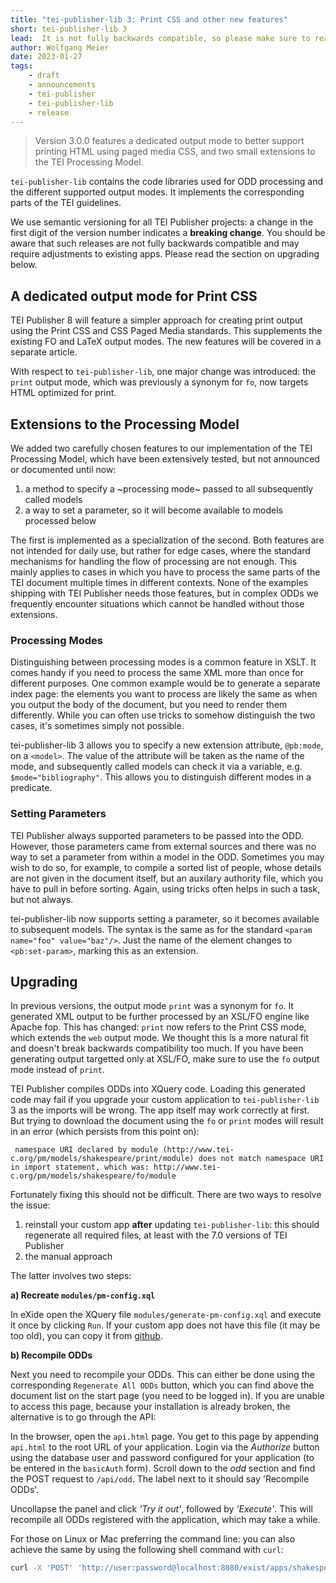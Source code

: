 ```yaml
---
title: "tei-publisher-lib 3: Print CSS and other new features"
short: tei-publisher-lib 3
lead:  It is not fully backwards compatible, so please make sure to read this article before upgrading!
author: Wolfgang Meier
date: 2023-01-27
tags:
    - draft
    - announcements
    - tei-publisher
    - tei-publisher-lib
    - release
--- 
```


> Version 3.0.0 features a dedicated output mode to better support printing HTML using paged media CSS, and two small extensions to the TEI Processing Model.

`tei-publisher-lib` contains the code libraries used for ODD processing and the different supported output modes. It implements the corresponding parts of the TEI guidelines.

<p class="alert alert-warning">
We use semantic versioning for all TEI Publisher projects: a change in the first digit of the version number indicates a <strong>breaking change</strong>. You should be aware that such releases are not fully backwards compatible and may require adjustments to existing apps. Please read the section on upgrading below.
</p>

## A dedicated output mode for Print CSS

TEI Publisher 8 will feature a simpler approach for creating print output using the Print CSS and CSS Paged Media standards. This supplements the existing FO and LaTeX output modes. The new features will be covered in a separate article. 

With respect to `tei-publisher-lib`, one major change was introduced: the `print` output mode, which was previously a synonym for `fo`, now targets HTML optimized for print.

## Extensions to the Processing Model

We added two carefully chosen features to our implementation of the TEI Processing Model, which have been extensively tested, but not announced or documented until now:

1. a method to specify a ~processing mode~ passed to all subsequently called models
2. a way to set a parameter, so it will become available to models processed below

The first is implemented as a specialization of the second. Both features are not intended for daily use, but rather for edge cases, where the standard mechanisms for handling the flow of processing are not enough. This mainly applies to cases in which you have to process the same parts of the TEI document multiple times in different contexts. None of the examples shipping with TEI Publisher needs those features, but in complex ODDs we frequently encounter situations which cannot be handled without those extensions.

### Processing Modes

Distinguishing between processing modes is a common feature in XSLT. It comes handy if you need to process the same XML more than once for different purposes. One common example would be to generate a separate index page: the elements you want to process are likely the same as when you output the body of the document, but you need to render them differently. While you can often use tricks to somehow distinguish the two cases, it's sometimes simply not possible.

tei-publisher-lib 3 allows you to specify a new extension attribute, `@pb:mode`, on a `<model>`. The value of the attribute will be taken as the name of the mode, and subsequently called models can check it via a variable, e.g. `$mode="bibliography"`. This allows you to distinguish different modes in a predicate.

### Setting Parameters

TEI Publisher always supported parameters to be passed into the ODD. However, those parameters came from external sources and there was no way to set a parameter from within a model in the ODD. Sometimes you may wish to do so, for example, to compile a sorted list of people, whose details are not given in the document itself, but an auxilary authority file, which you have to pull in before sorting. Again, using tricks often helps in such a task, but not always.

tei-publisher-lib now supports setting a parameter, so it becomes available to subsequent models. The syntax is the same as for the standard `<param name="foo" value="baz"/>`. Just the name of the element changes to `<pb:set-param>`, marking this as an extension.

## Upgrading

In previous versions, the output mode `print` was a synonym for `fo`. It generated XML output to be further processed by an XSL/FO engine like Apache fop. This has changed: `print` now refers to the Print CSS mode, which extends the `web` output mode. We thought this is a more natural fit and doesn't break backwards compatibility too much. If you have been generating output targetted only at XSL/FO, make sure to use the `fo` output mode instead of `print`.

TEI Publisher compiles ODDs into XQuery code. Loading this generated code may fail if you upgrade your custom application to `tei-publisher-lib` 3 as the imports will be wrong. The app itself may work correctly at first. But trying to download the document using the `fo` or `print` modes will result in an error (which persists from this point on):


```
 namespace URI declared by module (http://www.tei-c.org/pm/models/shakespeare/print/module) does not match namespace URI in import statement, which was: http://www.tei-c.org/pm/models/shakespeare/fo/module
 ```

Fortunately fixing this should not be difficult. There are two ways to resolve the issue:

1. reinstall your custom app **after** updating `tei-publisher-lib`: this should regenerate all required files, at least with the 7.0 versions of TEI Publisher
2. the manual approach

The latter involves two steps:

**a) Recreate `modules/pm-config.xql`**

In eXide open the XQuery file `modules/generate-pm-config.xql` and execute it once by clicking `Run`. If your custom app does not have this file (it may be too old), you can copy it from [github](https://github.com/eeditiones/tei-publisher-app/blob/master/templates/basic/modules/generate-pm-config.xql).

**b) Recompile ODDs**

Next you need to recompile your ODDs. This can either be done using the corresponding `Regenerate All ODDs` button, which you can find above the document list on the start page (you need to be logged in). If you are unable to access this page, because your installation is already broken, the alternative is to go through the API:

In the browser, open the `api.html` page. You get to this page by appending `api.html` to the root URL of your application. Login via the *Authorize* button using the database user and password configured for your application (to be entered in the `basicAuth` form). Scroll down to the *odd* section and find the POST request to `/api/odd`. The label next to it should say 'Recompile ODDs'.

Uncollapse the panel and click *'Try it out'*, followed by *'Execute'*. This will recompile all ODDs registered with the application, which may take a while.

For those on Linux or Mac preferring the command line: you can also achieve the same by using the following shell command with `curl`:

```sh
curl -X 'POST' 'http://user:password@localhost:8080/exist/apps/shakespeare-pm/api/odd?check=false'
```